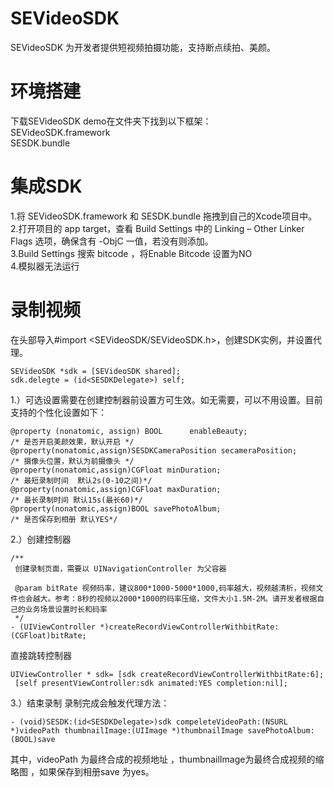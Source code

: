 # SEVideoSDK
SEVideoSDK 为开发者提供短视频拍摄功能，支持断点续拍、美颜。

环境搭建
====
下载SEVideoSDK demo在文件夹下找到以下框架：
  </br>SEVideoSDK.framework
  </br>SESDK.bundle

集成SDK
====
  1.将 SEVideoSDK.framework 和 SESDK.bundle 拖拽到自己的Xcode项目中。  
  2.打开项目的 app target，查看 Build Settings 中的 Linking – Other Linker Flags 选项，确保含有 -ObjC 一值，若没有则添加。  
  3.Build Settings 搜索 bitcode ，将Enable Bitcode 设置为NO  
  4.模拟器无法运行  
  
录制视频
====
在头部导入#import <SEVideoSDK/SEVideoSDK.h>，创建SDK实例，并设置代理。

```
SEVideoSDK *sdk = [SEVideoSDK shared];
sdk.delegte = (id<SESDKDelegate>) self;
```
1.）可选设置需要在创建控制器前设置方可生效。如无需要，可以不用设置。目前支持的个性化设置如下：

```
@property (nonatomic, assign) BOOL      enableBeauty;                      /* 是否开启美颜效果，默认开启 */
@property(nonatomic,assign)SESDKCameraPosition secameraPosition;           /* 摄像头位置，默认为前摄像头 */
@property(nonatomic,assign)CGFloat minDuration;                            /* 最短录制时间  默认2s(0-10之间)*/
@property(nonatomic,assign)CGFloat maxDuration;                            /* 最长录制时间 默认15s(最长60)*/
@property(nonatomic,assign)BOOL savePhotoAlbum;                           /* 是否保存到相册 默认YES*/
```
2.）创建控制器
```
/**
 创建录制页面，需要以 UINavigationController 为父容器

 @param bitRate 视频码率，建议800*1000-5000*1000,码率越大，视频越清析，视频文件也会越大。参考：8秒的视频以2000*1000的码率压缩，文件大小1.5M-2M。请开发者根据自己的业务场景设置时长和码率
 */
- (UIViewController *)createRecordViewControllerWithbitRate:(CGFloat)bitRate;
```

直接跳转控制器

```
UIViewController * sdk= [sdk createRecordViewControllerWithbitRate:6];
 [self presentViewController:sdk animated:YES completion:nil];
```
3.）结束录制
录制完成会触发代理方法：
```
- (void)SESDK:(id<SESDKDelegate>)sdk compeleteVideoPath:(NSURL *)videoPath thumbnailImage:(UIImage *)thumbnailImage savePhotoAlbum:(BOOL)save
```
其中，videoPath 为最终合成的视频地址 ，thumbnailImage为最终合成视频的缩略图 ，如果保存到相册save 为yes。
